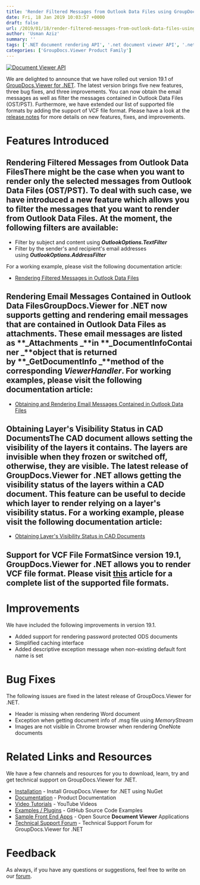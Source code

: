 ```yaml
---
title: 'Render Filtered Messages from Outlook Data Files using GroupDocs.Viewer for .NET 19.1'
date: Fri, 18 Jan 2019 10:03:57 +0000
draft: false
url: /2019/01/18/render-filtered-messages-from-outlook-data-files-using-groupdocs.viewer-for-.net-19.1/
author: 'Usman Aziz'
summary: ''
tags: ['.NET document rendering API', '.net document viewer API', '.net pdf viewer', '.NET viewer for Office Document', 'C# document viewer API', 'document rendering API', 'document viewer for .net', 'GroupDocs.Viewer for .NET Releases']
categories: ['GroupDocs.Viewer Product Family']
---
```


[![Document Viewer API](https://blog.groupdocs.com/wp-content/uploads/sites/4/2016/11/groupdocs-viewer-net.png)](https://www.groupdocs.com/products/viewer/net)

We are delighted to announce that we have rolled out version 19.1 of [GroupDocs.Viewer for .NET](https://products.groupdocs.com/viewer/net). The latest version brings five new features, three bug fixes, and three improvements. You can now obtain the email messages as well as filter the messages contained in Outlook Data Files (OST/PST). Furthermore, we have extended our list of supported file formats by adding the support of VCF file format. Please have a look at the [release notes](https://docs.groupdocs.com/display/viewernet/GroupDocs.Viewer+for+.NET+19.1+Release+Notes) for more details on new features, fixes, and improvements.

# Features Introduced

## Rendering Filtered Messages from Outlook Data FilesThere might be the case when you want to render only the selected messages from Outlook Data Files (OST/PST). To deal with such case, we have introduced a new feature which allows you to filter the messages that you want to render from Outlook Data Files. At the moment, the following filters are available:

*   Filter by subject and content using **_OutlookOptions.TextFilter_**
*   Filter by the sender's and recipient's email addresses using **_OutlookOptions.AddressFilter_**

For a working example, please visit the following documentation article:

*   [Rendering Filtered Messages in Outlook Data Files](https://docs.groupdocs.com/viewer/net)

## Rendering Email Messages Contained in Outlook Data FilesGroupDocs.Viewer for .NET now supports getting and rendering email messages that are contained in Outlook Data Files as attachments. These email messages are listed as **_Attachments _**in **_DocumentInfoContainer _**object that is returned by **_GetDocumentInfo _**method of the corresponding **_ViewerHandler_**. For working examples, please visit the following documentation article:

*   [Obtaining and Rendering Email Messages Contained in Outlook Data Files](https://docs.groupdocs.com/viewer/net)

## Obtaining Layer's Visibility Status in CAD DocumentsThe CAD document allows setting the visibility of the layers it contains. The layers are invisible when they frozen or switched off, otherwise, they are visible. The latest release of GroupDocs.Viewer for .NET allows getting the visibility status of the layers within a CAD document. This feature can be useful to decide which layer to render relying on a layer's visibility status. For a working example, please visit the following documentation article:

*   [Obtaining Layer's Visibility Status in CAD Documents](https://docs.groupdocs.com/viewer/net)

## Support for VCF File FormatSince version 19.1, GroupDocs.Viewer for .NET allows you to render VCF file format. Please visit [this](https://docs.groupdocs.com/display/viewernet/Supported+Document+Formats) article for a complete list of the supported file formats.

# Improvements

We have included the following improvements in version 19.1.

*   Added support for rendering password protected ODS documents
*   Simplified caching interface
*   Added descriptive exception message when non-existing default font name is set

# Bug Fixes

The following issues are fixed in the latest release of GroupDocs.Viewer for .NET.

*   Header is missing when rendering Word document
*   Exception when getting document info of .msg file using _MemoryStream_
*   Images are not visible in Chrome browser when rendering OneNote documents

# Related Links and Resources

We have a few channels and resources for you to download, learn, try and get technical support on GroupDocs.Viewer for .NET.

*   [Installation](https://www.nuget.org/packages/GroupDocs.Viewer/ "Install from NuGet Package") - Install GroupDocs.Viewer for .NET using NuGet
*   [Documentation](https://docs.groupdocs.com/viewer/net "Document Viewer API Documentation ") - Product Documentation
*   [Video Tutorials](https://www.youtube.com/playlist?list=PL25CTxMCj5vPVahuYtHx0uscArNA595GK "GroupDocs.Viewer video tutorials") - YouTube Videos
*   [Examples / Plugins](https://github.com/groupdocs-viewer/GroupDocs.Viewer-for-.NET "download example project and front ends") - GitHub Source Code Examples
*   [Sample Front End Apps](https://github.com/groupdocs-viewer/ "Open Source Document Viewer Applications") - Open Source **Document Viewer** Applications
*   [Technical Support Forum](https://forum.groupdocs.com/c/viewer "Technical Support Forum") - Technical Support Forum for GroupDocs.Viewer for .NET

# Feedback

As always, if you have any questions or suggestions, feel free to write on our [forum](https://forum.groupdocs.com/c/viewer "Technical Support Forum").





